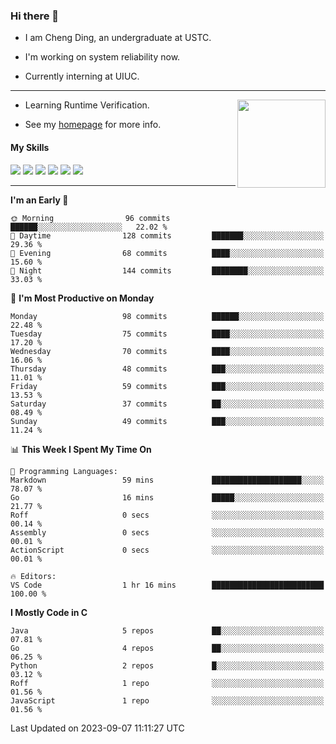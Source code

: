 ### Hi there 👋

* I am Cheng Ding, an undergraduate at USTC.
  
* I'm working on system reliability now.

* Currently interning at UIUC.

---

<img align="right" height="141" src="https://stats-of-repos-onds.vercel.app/api?username=IrisesD&theme=tokyonight&show_icons=true&count_private=true">

-  Learning Runtime Verification.

-  See my [homepage](https://irisesd.github.io) for more info.

#### My Skills

![](https://img.shields.io/badge/C++-65318e?logo=cplusplus&logoColor=fff)
![](https://img.shields.io/badge/Python-3e74a2?logo=python&logoColor=fff)
![](https://img.shields.io/badge/C-5654a2?logo=c&logoColor=fff)
![](https://img.shields.io/badge/Go-00aaff?logo=go&logoColor=fff)
![](https://img.shields.io/badge/Docker-0088ff?logo=docker&logoColor=fff)
![](https://img.shields.io/badge/Apache-D22128?logo=apache&logoColor=fff)

---
<!--START_SECTION:waka-->
**I'm an Early 🐤** 

```text
🌞 Morning                96 commits          ██████░░░░░░░░░░░░░░░░░░░   22.02 % 
🌆 Daytime                128 commits         ███████░░░░░░░░░░░░░░░░░░   29.36 % 
🌃 Evening                68 commits          ████░░░░░░░░░░░░░░░░░░░░░   15.60 % 
🌙 Night                  144 commits         ████████░░░░░░░░░░░░░░░░░   33.03 % 
```
📅 **I'm Most Productive on Monday** 

```text
Monday                   98 commits          ██████░░░░░░░░░░░░░░░░░░░   22.48 % 
Tuesday                  75 commits          ████░░░░░░░░░░░░░░░░░░░░░   17.20 % 
Wednesday                70 commits          ████░░░░░░░░░░░░░░░░░░░░░   16.06 % 
Thursday                 48 commits          ███░░░░░░░░░░░░░░░░░░░░░░   11.01 % 
Friday                   59 commits          ███░░░░░░░░░░░░░░░░░░░░░░   13.53 % 
Saturday                 37 commits          ██░░░░░░░░░░░░░░░░░░░░░░░   08.49 % 
Sunday                   49 commits          ███░░░░░░░░░░░░░░░░░░░░░░   11.24 % 
```


📊 **This Week I Spent My Time On** 

```text
💬 Programming Languages: 
Markdown                 59 mins             ████████████████████░░░░░   78.07 % 
Go                       16 mins             █████░░░░░░░░░░░░░░░░░░░░   21.77 % 
Roff                     0 secs              ░░░░░░░░░░░░░░░░░░░░░░░░░   00.14 % 
Assembly                 0 secs              ░░░░░░░░░░░░░░░░░░░░░░░░░   00.01 % 
ActionScript             0 secs              ░░░░░░░░░░░░░░░░░░░░░░░░░   00.01 % 

🔥 Editors: 
VS Code                  1 hr 16 mins        █████████████████████████   100.00 % 
```

**I Mostly Code in C** 

```text
Java                     5 repos             ██░░░░░░░░░░░░░░░░░░░░░░░   07.81 % 
Go                       4 repos             ██░░░░░░░░░░░░░░░░░░░░░░░   06.25 % 
Python                   2 repos             █░░░░░░░░░░░░░░░░░░░░░░░░   03.12 % 
Roff                     1 repo              ░░░░░░░░░░░░░░░░░░░░░░░░░   01.56 % 
JavaScript               1 repo              ░░░░░░░░░░░░░░░░░░░░░░░░░   01.56 % 
```




 Last Updated on 2023-09-07 11:11:27 UTC
<!--END_SECTION:waka-->
